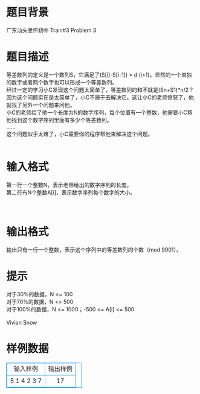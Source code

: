 # 

 
 # 题目背景 
广东汕头聿怀初中&nbsp;Train#3&nbsp;Problem&nbsp;3<BR> 

 
 # 题目描述 
等差数列的定义是一个数列S，它满足了(S[i]-S[i-1])&nbsp;=&nbsp;d&nbsp;(i&gt;1)。显然的一个单独的数字或者两个数字也可以形成一个等差数列。<BR>经过一定的学习小C发现这个问题太简单了，等差数列的和不就是(Sn+S1)*n/2？因为这个问题实在是太简单了，小C不屑于去解决它。这让小C的老师愤怒了，他就找了另外一个问题来问他。<BR>小C的老师给了他一个长度为N的数字序列，每个位置有一个整数，他需要小C帮他找到这个数字序列里面有多少个等差数列。<BR>……<BR>这个问题似乎太难了，小C需要你的程序帮他来解决这个问题。<BR><BR> 

 
 # 输入格式 
第一行一个整数N，表示老师给出的数字序列的长度。<BR>第二行有N个整数A[i]，表示数字序列每个数字的大小。<BR><BR><BR> 

 
 # 输出格式 
输出只有一行一个整数，表示这个序列中的等差数列的个数（mod&nbsp;9901）。<BR> 

 
 # 提示 
对于30%的数据，N&nbsp;&lt;=&nbsp;100<BR>对于70%的数据，N&nbsp;&lt;=&nbsp;500<BR>对于100%的数据，N&nbsp;&lt;=&nbsp;1000；-500&nbsp;&lt;=&nbsp;A[i]&nbsp;&lt;=&nbsp;500<BR><BR>Vivian&nbsp;Snow<BR> 
# 样例数据
<style>
        table,table tr th, table tr td { border:1px solid #0094ff; }
        table { width: 200px; min-height: 25px; line-height: 25px; text-align: center; border-collapse: collapse;}   
    </style>
<table>
	<tr>
		<td>输入样例</td>
		<td>输出样例</td>
	</tr>
<tr><td>5
1 4 2 3 7


</td><td>17
</td></tr></table>
